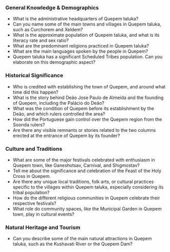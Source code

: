 ### General Knowledge & Demographics
- What is the administrative headquarters of Quepem taluka?
- Can you name some of the main towns and villages in Quepem taluka, such as Curchorem and Xeldem?
- What is the approximate population of Quepem taluka, and what is its literacy rate and sex ratio?
- What are the predominant religions practiced in Quepem taluka?
- What are the main languages spoken by the people in Quepem?
- Quepem taluka has a significant Scheduled Tribes population. Can you elaborate on this demographic aspect?

### Historical Significance
- Who is credited with establishing the town of Quepem, and around what time did this happen?
- What is the story behind Deão Jose Paulo de Almeida and the founding of Quepem, including the Palácio do Deão?
- What was the condition of Quepem before its establishment by the Deão, and which rulers controlled the area?
- How did the Portuguese gain control over the Quepem region from the Soonda rulers?
- Are there any visible remnants or stories related to the two columns erected at the entrance of Quepem by its founder?

### Culture and Traditions
- What are some of the major festivals celebrated with enthusiasm in Quepem town, like Ganeshotsav, Carnival, and Shigmostav?
- Tell me about the significance and celebration of the Feast of the Holy Cross in Quepem.
- Are there any unique local traditions, folk arts, or cultural practices specific to the villages within Quepem taluka, especially considering its tribal population?
- How do the different religious communities in Quepem celebrate their respective festivals?
- What role do community spaces, like the Municipal Garden in Quepem town, play in cultural events?

### Natural Heritage and Tourism
- Can you describe some of the main natural attractions in Quepem taluka, such as the Kushavati River or the Quepem Dam?
